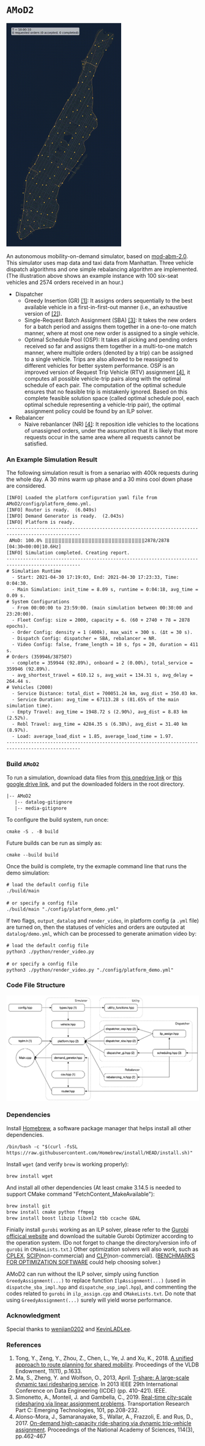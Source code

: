 # `AMoD2`
<img src="https://github.com/Leot6/AMoD2/blob/main/doc/demo-100vehs.gif" width="300">

An autonomous mobility-on-demand simulator, based on [mod-abm-2.0](https://github.com/wenjian0202/mod-abm-2.0). This simulator uses map data and taxi data from Manhattan. Three vehicle dispatch algorithms and one simple rebalancing algorithm are implemented. (The illustration above shows an example instance with 100 six-seat vehicles and 2574 orders received in an hour.)

- Dispatcher
    - Greedy Insertion (GR) [[1]](https://github.com/Leot6/AMoD#references): It assigns orders sequentially to the best available vehicle in a first-in-first-out manner (i.e., an exhaustive version of [[2]](https://github.com/Leot6/AMoD#references)).
    - Single-Request Batch Assignment (SBA) [[3]](https://github.com/Leot6/AMoD#references): It takes the new orders for a batch period and assigns them together in a one-to-one match manner, where at most one new order is assigned to a single vehicle.
    - Optimal Schedule Pool (OSP): It takes all picking and pending orders received so far and assigns them together in a multi-to-one match manner, where multiple orders (denoted by a trip) can be assigned to a single vehicle. Trips are also allowed to be reassigned to different vehicles for better system performance. OSP is an improved version of Request Trip Vehicle (RTV) assignment [[4]](https://github.com/Leot6/AMoD#references), it computes all possible vehicle-trip pairs along with the optimal schedule of each pair. The computation of the optimal schedule ensures that no feasible trip is mistakenly ignored. Based on this complete feasible solution space (called optimal schedule pool, each optimal schedule representing a vehicle-trip pair), the optimal assignment policy could be found by an ILP solver.
- Rebalancer
    - Naive rebanlancer (NR) [[4]](https://github.com/Leot6/AMoD#references): It reposition idle vehicles to the locations of unassigned orders, under the assumption that it is likely that more requests occur in the same area where all requests cannot be satisfied.


### An Example Simulation Result
The following simulation result is from a senariao with 400k requests during the whole day. A 30 mins warm up phase and a 30 mins cool down phase are considered.
```
[INFO] Loaded the platform configuration yaml file from AMoD2/config/platform_demo.yml.
[INFO] Router is ready.  (6.049s)
[INFO] Demand Generator is ready.  (2.043s)
[INFO] Platform is ready.
-------------------------------------------------------------------------------------------------
 AMoD: 100.0% ⣿⣿⣿⣿⣿⣿⣿⣿⣿⣿⣿⣿⣿⣿⣿⣿⣿⣿⣿⣿⣿⣿⣿⣿⣿⣿⣿⣿⣿⣿2878/2878 [04:30<00:00|10.6Hz]
[INFO] Simulation completed. Creating report.
-------------------------------------------------------------------------------------------------
# Simulation Runtime
  - Start: 2021-04-30 17:19:03, End: 2021-04-30 17:23:33, Time: 0:04:30.
  - Main Simulation: init_time = 8.09 s, runtime = 0:04:18, avg_time = 0.09 s.
# System Configurations
  - From 00:00:00 to 23:59:00. (main simulation between 00:30:00 and 23:20:00).
  - Fleet Config: size = 2000, capacity = 6. (60 + 2740 + 78 = 2878 epochs).
  - Order Config: density = 1 (400k), max_wait = 300 s. (Δt = 30 s).
  - Dispatch Config: dispatcher = SBA, rebalancer = NR.
  - Video Config: false, frame_length = 10 s, fps = 20, duration = 411 s.
# Orders (359946/387507)
  - complete = 359944 (92.89%), onboard = 2 (0.00%), total_service = 359946 (92.89%).
  - avg_shortest_travel = 610.12 s, avg_wait = 134.31 s, avg_delay = 264.44 s.
# Vehicles (2000)
  - Service Distance: total_dist = 700051.24 km, avg_dist = 350.03 km.
  - Service Duration: avg_time = 67113.28 s (81.65% of the main simulation time).
  - Empty Travel: avg_time = 1948.72 s (2.90%), avg_dist = 8.83 km (2.52%).
  - Rebl Travel: avg_time = 4284.35 s (6.38%), avg_dist = 31.40 km (8.97%).
  - Load: average_load_dist = 1.85, average_load_time = 1.97.
-------------------------------------------------------------------------------------------------
```


### Build `AMoD2`

To run a simulation, download data files from [this onedrive link](https://1drv.ms/u/s!AsqflzzqZj9qg-8-rT_CpBIZhc2pzw?e=TtYGfD) or [this google drive link](https://drive.google.com/drive/folders/1Q0ZK3c8B8tjd7vO5UsgKXCJPDVr8mGVt?usp=sharing), and put the downloaded folders in the root directory.
```
|-- AMoD2
   |-- datalog-gitignore
   |-- media-gitignore
```

To configure the build system, run once:
```
cmake -S . -B build
```
Future builds can be run as simply as:
```
cmake --build build
```

Once the build is complete, try the exmaple command line that runs the demo simulation:
```
# load the default config file
./build/main

# or specify a config file
./build/main "./config/platform_demo.yml"
```

If two flags, `output_datalog` and `render_video`, in platform config (a `.yml` file) are turned on, then the statuses of vehicles and orders are outputed at `datalog/demo.yml`, which can be processed to generate animation video by:
```
# load the default config file
python3 ./python/render_video.py

# or specify a config file
python3 ./python/render_video.py "./config/platform_demo.yml"
```

### Code File Structure
<img src="https://github.com/Leot6/AMoD2/blob/main/doc/code-file-structure.png" width="720">


### Dependencies

Install [Homebrew](https://brew.sh/), a software package manager that helps install all other dependencies.
```
/bin/bash -c "$(curl -fsSL https://raw.githubusercontent.com/Homebrew/install/HEAD/install.sh)"
```
Install `wget` (and verify `brew` is working properly):
```
brew install wget
```
And install all other dependencies (At least cmake 3.14.5 is needed to support CMake command "FetchContent_MakeAvailable"):
```
brew install git 
brew install cmake python ffmpeg
brew install boost libzip libxml2 tbb ccache GDAL
```
Finially install `gurobi` working as an ILP solver, please refer to the [Gurobi officical website](https://www.gurobi.com/downloads/) and download the suitable Gurobi Optimizer according to the operation system. (Do not forget to change the directory/version info of `gurobi` in `CMakeLists.txt`.) Other optimization solvers will also work, such as [CPLEX](https://www.ibm.com/analytics/cplex-optimizer), [SCIP](https://www.scipopt.org/)(non-commercial) and [CLP](https://github.com/coin-or/Clp)(non-commercial). ([BENCHMARKS FOR OPTIMIZATION SOFTWARE](http://plato.asu.edu/bench.html) could help choosing solver.)

AMoD2 can run without the ILP solver, simply using function `GreedyAssignment(...)` to replace function `IlpAssignment(...)` (used in `dispatche_sba_impl.hpp` and `dispatche_osp_impl.hpp`), and commenting the codes related to `gurobi` in `ilp_assign.cpp` and `CMakeLists.txt`. Do note that using `GreedyAssignment(...)` surely will yield worse performance.

### Acknowledgment
Special thanks to [wenjian0202](https://github.com/wenjian0202) and [KevinLADLee](https://github.com/KevinLADLee).

### References
1. Tong, Y., Zeng, Y., Zhou, Z., Chen, L., Ye, J. and Xu, K., 2018. [A unified approach to route planning for shared mobility](https://ink.library.smu.edu.sg/cgi/viewcontent.cgi?article=5889&context=sis_research). Proceedings of the VLDB Endowment, 11(11), p.1633.
2. Ma, S., Zheng, Y. and Wolfson, O., 2013, April. [T-share: A large-scale dynamic taxi ridesharing service](https://www.db.ics.keio.ac.jp/seminar/2013/20131126_kita/Taxi%20ridesharing.pdf). In 2013 IEEE 29th International Conference on Data Engineering (ICDE) (pp. 410-421). IEEE.
3. Simonetto, A., Monteil, J. and Gambella, C., 2019. [Real-time city-scale ridesharing via linear assignment problems](https://arxiv.org/pdf/1902.10676.pdf). Transportation Research Part C: Emerging Technologies, 101, pp.208-232.
4. Alonso-Mora, J., Samaranayake, S., Wallar, A., Frazzoli, E. and Rus, D., 2017. [On-demand high-capacity ride-sharing via dynamic trip-vehicle assignment](https://www.pnas.org/content/114/3/462.short). Proceedings of the National Academy of Sciences, 114(3), pp.462-467
